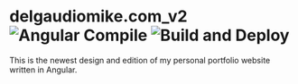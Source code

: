 # delgaudiomike.com_v2 ![Angular Compile](https://github.com/mikedelgaudio/delgaudiomike.com_v2/workflows/Angular%20Compile/badge.svg) ![Build and Deploy](https://github.com/mikedelgaudio/delgaudiomike.com_v2/workflows/Build%20and%20Deploy/badge.svg)

This is the newest design and edition of my personal portfolio website written in Angular.
